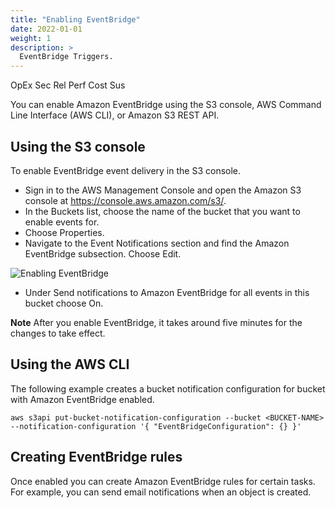 ```yaml
---
title: "Enabling EventBridge"
date: 2022-01-01
weight: 1 
description: >
  EventBridge Triggers.
---
```

<span class=opex-off>OpEx</span>
<span class=sec-off>Sec</span>
<span class=rel-sec>Rel</span>
<span class=perf-on>Perf</span>
<span class=cost-off>Cost</span>
<span class=sus-off>Sus</span>

You can enable Amazon EventBridge using the S3 console, AWS Command Line Interface (AWS CLI), or Amazon S3 REST API.

## Using the S3 console
To enable EventBridge event delivery in the S3 console.

- Sign in to the AWS Management Console and open the Amazon S3 console at https://console.aws.amazon.com/s3/.
- In the Buckets list, choose the name of the bucket that you want to enable events for.
- Choose Properties.
- Navigate to the Event Notifications section and find the Amazon EventBridge subsection. Choose Edit.

![Enabling EventBridge](../eventbridge-s3-1.png)

- Under Send notifications to Amazon EventBridge for all events in this bucket choose On.

__Note__
After you enable EventBridge, it takes around five minutes for the changes to take effect.

## Using the AWS CLI
The following example creates a bucket notification configuration for bucket <BUCKET-NAME> with Amazon EventBridge enabled.

```
aws s3api put-bucket-notification-configuration --bucket <BUCKET-NAME> --notification-configuration '{ "EventBridgeConfiguration": {} }'
```

## Creating EventBridge rules

Once enabled you can create Amazon EventBridge rules for certain tasks. For example, you can send email notifications when an object is created. 
